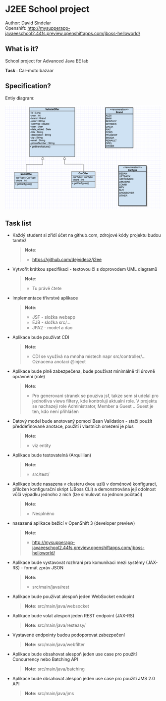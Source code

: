 J2EE School project
===============================
Author: David Sindelar  
Openshift: http://mysupperapp-javaeeschool2.44fs.preview.openshiftapps.com/jboss-helloworld/


What is it?
-----------

School project for Advanced Java EE lab

**Task** : Car-moto bazaar


Specification?
-----------
Entiy diagram:

![Class diagram](docs/images/uml_entity.png)


Task list
-----------

- Každý student si zřídí účet na github.com, zdrojové kódy projektu budou tamtéž
    > **Note:**
    > - https://github.com/dejvidecz/j2ee

- Vytvořit krátkou specifikaci - textovou či s doprovodem UML diagramů
    > **Note:**
    > - Tu právě čtete

- Implementace třívrstvé aplikace
    > **Note:**
    >- JSF - složka webapp
    >- EJB - složka src/...
    >- JPA2 - model a dao
    
- Aplikace bude používat CDI
    >**Note:**
    > - CDI se využívá na mnoha místech napr src/controller/... Oznacena anotaci @inject
    
- Aplikace bude plně zabezpečena, bude používat minimálně tři úrovně oprávnění (role)
    >**Note:**
    > - Pro generovani stranek se pouziva jsf, takze sem si udelal pro jednotliva views filtery, kde kontroluji aktualni role. V projektu se nachazeji role Administrator, Member a Guest  .. Guest je ten, kdo není přihlášen

- Datový model bude anotovaný pomocí Bean Validation - stačí použít předdefinované anotace, použití i vlastních omezení je plus
    >**Note:**
    > - viz entity
    
- Aplikace bude testovatelná (Arquillian)
    >**Note:**
    > - src/test/

- Aplikace bude nasazena v clusteru dvou uzlů v doménové konfiguraci, přiložen konfigurační skript (JBoss CLI) a demonstrována její odolnost vůči výpadku jednoho z nich (lze simulovat na jednom počítači)
    >**Note:**
    > - Nesplněno
    
- nasazená aplikace bežící v OpenShift 3 (developer preview)
    >**Note:**
    > - http://mysupperapp-javaeeschool2.44fs.preview.openshiftapps.com/jboss-helloworld/
    
- Aplikace bude vystavovat rozhraní pro komunikaci mezi systémy (JAX-RS) - formát zpráv JSON
    >**Note:**
    > - src/main/java/rest
    
- Aplikace bude používat alespoň jeden WebSocket endopint
    >**Note:**
    > src/main/java/websocket
    
- Aplikace bude volat alespoń jeden REST endpoint (JAX-RS)
    >**Note:**
    > src/main/java/resteasy/
    
- Vystavené endpointy budou podoporovat zabezpečení
    >**Note:**
    > src/main/java/webfilter
    
- Aplikace bude obsahovat alespoň jeden use case pro použití Concurrency nebo Batching API
    >**Note:**
    > src/main/java/batching
    
- Aplikace bude obsahovat alespoň jeden use case pro použití JMS 2.0 API
    >**Note:**
    > src/main/java/jms
    
   
